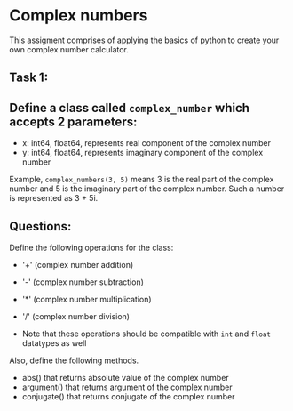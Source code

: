 # Complex numbers
This assigment comprises of applying the basics of python to create your own complex number calculator.

## Task 1:
## Define a class called `complex_number` which accepts 2 parameters:

* x: int64, float64, represents real component of the complex number
* y: int64, float64, represents imaginary component of the complex number

Example, `complex_numbers(3, 5)` means 3 is the real part of the complex number and 5 is the imaginary part of the complex number. Such a number is represented as 3 + 5i.

## Questions:

Define the following operations for the class: 

* '+' (complex number addition)
* '-' (complex number subtraction)
* '*' (complex number multiplication)
* '/' (complex number division)


* Note that these operations should be compatible with `int` and `float` datatypes as well

Also, define the following methods.

* abs() that returns absolute value of the complex number 
* argument() that returns argument of the complex number
* conjugate() that returns conjugate of the complex number
 
